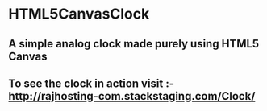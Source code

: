# HTML5CanvasClock
## A simple analog clock made purely using HTML5 Canvas
## To see the clock in action visit :- http://rajhosting-com.stackstaging.com/Clock/
